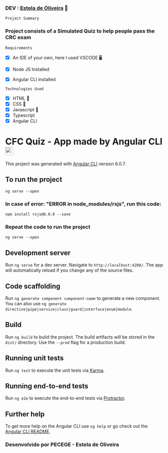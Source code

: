 ### DEV : [Estela de Oliveira](https://github.com/ste2021) 🚀

```Project Summary```

### Project consists of a Simulated Quiz to help people pass the CRC exam

```Requirements```

- [x] An IDE of your own, here I used VSCODE 🖥
- [x] Node JS Installed
- [x] Angular CLI installed


```Technologies Used```

- [x] HTML 📗
- [x] CSS 📘
- [x] Javascript 📙
- [x] Typescript
- [x] Angular CLI

# CFC Quiz -  App made by Angular CLI <img src="https://github.com/ste2021/images-icons/blob/master/iconfinder_angular-js_3069652.png" width=25 height=26 />

This project was generated with [Angular CLI](https://github.com/angular/angular-cli) version 6.0.7.

## To run the project

```ng serve --open```

### In case of error: "ERROR in node_modules/rxjs", run this code:

``npm install rxjs@6.0.0 --save``

### Repeat the code to run the project

```ng serve --open```

## Development server

Run `ng serve` for a dev server. Navigate to `http://localhost:4200/`. The app will automatically reload if you change any of the source files.

## Code scaffolding

Run `ng generate component component-name` to generate a new component. You can also use `ng generate directive|pipe|service|class|guard|interface|enum|module`.

## Build



Run `ng build` to build the project. The build artifacts will be stored in the `dist/` directory. Use the `--prod` flag for a production build.

## Running unit tests

Run `ng test` to execute the unit tests via [Karma](https://karma-runner.github.io).

## Running end-to-end tests

Run `ng e2e` to execute the end-to-end tests via [Protractor](http://www.protractortest.org/).

## Further help

To get more help on the Angular CLI use `ng help` or go check out the [Angular CLI README](https://github.com/angular/angular-cli/blob/master/README.md).

### Desenvolvido por PECEGE - Estela de Oliveira
